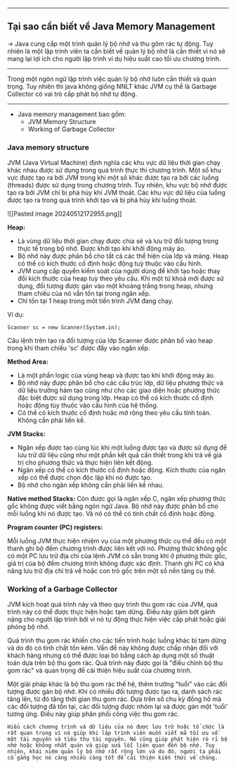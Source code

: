 
------
## Tại sao cần biết về Java Memory Management

-> Java cung cấp một trình quản lý bộ nhớ và thu gôm rác tự động. Tuy nhiên là một lập trình viên ta cần biết về quản lý bộ nhớ là cần thiết vì nó sẽ mang lại lợi ích cho người lập trình ví dụ hiệu suất cao tối ưu chương trình.

----
Trong một ngôn ngữ lập trình việc quản lý bộ nhớ luôn cần thiết và quan trọng. Tuy nhiên thì java không giống NNLT khác JVM cụ thể là Garbage Collector có vai trò cấp phát bộ nhớ tự động.

---
- Java memory management bao gồm:
	- JVM Memory Structure
	- Working of Garbage Collector

### Java memory structure

JVM (Java Virtual Machine) định nghĩa các khu vực dữ liệu thời gian chạy khác nhau được sử dụng trong quá trình thực thi chương trình. Một số khu vực được tạo ra bởi JVM trong khi một số khác được tạo ra bởi các luồng (threads) được sử dụng trong chương trình. Tuy nhiên, khu vực bộ nhớ được tạo ra bởi JVM chỉ bị phá hủy khi JVM thoát. Các khu vực dữ liệu của luồng được tạo ra trong quá trình khởi tạo và bị phá hủy khi luồng thoát.

![[Pasted image 20240512172955.png]]



**Heap:**

- Là vùng dữ liệu thời gian chạy được chia sẻ và lưu trữ đối tượng trong thực tế trong bộ nhớ. Được khởi tạo khi khởi động máy ảo.
- Bộ nhớ này được phân bổ cho tất cả các thể hiện của lớp và mảng. Heap có thể có kích thước cố định hoặc động tuỳ thuộc vào cấu hình.
- JVM cung cấp quyển kiểm soát của người dùng để khởi tạo hoặc thay đổi kích thước của heap tuỳ theo yêu cầu. Khi một từ khoá mới được sử dụng, đối tượng được gán vào một khoảng trắng trong heap, nhưng tham chiếu của nó vẫn tồn tại trong ngăn xếp.
- Chỉ tồn tại 1 heap trong một tiến trình JVM đang chạy.

Ví dụ:
```
Scanner sc = new Scanner(System.in);
```
Câu lệnh trên tạo ra đối tượng của lớp Scanner được phân bổ vào heap trong khi tham chiếu 'sc' được đẩy vào ngăn xếp.

**Method Area:**

- Là một phần logic của vùng heap và được tạo khi khởi động máy ảo.
- Bộ nhớ này được phân bổ cho các cấu trúc lớp, dữ liệu phương thức và dữ liệu trường hàm tạo cũng như cho các giao diện hoặc phương thức đặc biệt được sử dụng trong lớp. Heap có thể có kích thước cố định hoặc động tùy thuộc vào cấu hình của hệ thống.
- Có thể có kích thước cố định hoặc mở rộng theo yêu cầu tính toán. Không cần phải liền kề.

**JVM Stacks:**
- Ngăn xếp được tạo cùng lúc khi một luồng được tạo và được sử dụng để lưu trữ dữ liệu cũng như một phần kết quả cần thiết trong khi trả về giá trị cho phương thức và thực hiện liên kết động.
- Ngăn xếp có thể có kích thước cố định hoặc động. Kích thước của ngăn xếp có thể được chọn độc lập khi nó được tạo.
- Bộ nhớ cho ngăn xếp không cần phải liền kề nhau.

**Native method Stacks:**
Còn được gọi là ngăn xếp C, ngăn xếp phương thức gốc không được viết bằng ngôn ngữ Java. Bộ nhớ này được phân bổ cho mỗi luồng khi nó được tạo. Và nó có thể có tính chất cố định hoặc động.

**Program counter (PC) registers:**

Mỗi luồng JVM thực hiện nhiệm vụ của một phương thức cụ thể đều có một thanh ghi bộ đếm chương trình được liên kết với nó. Phương thức không gốc có một PC lưu trữ địa chỉ của lệnh JVM có sẵn trong khi ở phương thức gốc, giá trị của bộ đếm chương trình không được xác định. Thanh ghi PC có khả năng lưu trữ địa chỉ trả về hoặc con trỏ gốc trên một số nền tảng cụ thể.

### Working of a Garbage Collector

JVM kích hoạt quá trình này và theo quy trình thu gom rác của JVM, quá trình này có thể được thực hiện hoặc tạm dừng. Điều này giảm bớt gánh nặng cho người lập trình bởi vì nó tự động thực hiện việc cấp phát hoặc giải phóng bộ nhớ.

Quá trình thu gom rác khiến cho các tiến trình hoặc luồng khác bị tạm dừng và do đó có tính chất tốn kém. Vấn đề này không được chấp nhận đối với khách hàng nhưng có thể được loại bỏ bằng cách áp dụng một số thuật toán dựa trên bộ thu gom rác. Quá trình này được gọi là "điều chỉnh bộ thu gom rác" và quan trọng để cải thiện hiệu suất của chương trình.

Một giải pháp khác là bộ thu gom rác thế hệ, thêm trường "tuổi" vào các đối tượng được gán bộ nhớ. Khi có nhiều đối tượng được tạo ra, danh sách rác tăng lên, từ đó tăng thời gian thu gom rác. Dựa trên số chu kỳ đồng hồ mà các đối tượng đã tồn tại, các đối tượng được nhóm lại và được gán một 'tuổi' tương ứng. Điều này giúp phân phối công việc thu gom rác.

	Hiểu cách chương trình và dữ liệu của nó được lưu trữ hoặc tổ chức là rất quan trọng vì nó giúp khi lập trình viên muốn viết mã tối ưu về mặt tài nguyên và tiêu thụ tài nguyên. Nó cũng giúp phát hiện rò rỉ bộ nhớ hoặc không nhất quán và giúp sửa lỗi liên quan đến bộ nhớ. Tuy nhiên, khái niệm quản lý bộ nhớ rất rộng lớn và do đó, người ta phải cố gắng học nó càng nhiều càng tốt để cải thiện kiến thức về chúng.

